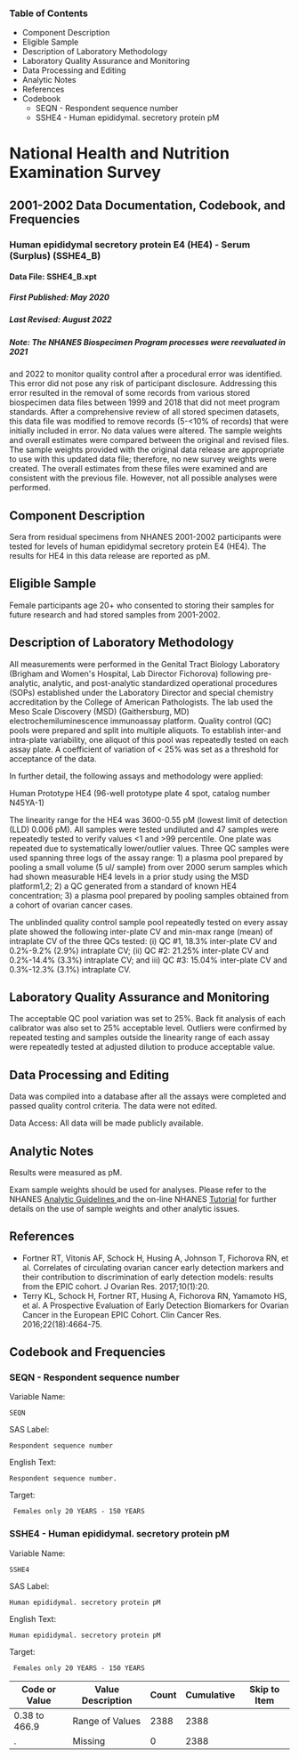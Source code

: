 ### Table of Contents

  * Component Description
  * Eligible Sample
  * Description of Laboratory Methodology
  * Laboratory Quality Assurance and Monitoring
  * Data Processing and Editing
  * Analytic Notes
  * References
  * Codebook
    * SEQN - Respondent sequence number
    * SSHE4 - Human epididymal. secretory protein pM 

# National Health and Nutrition Examination Survey

## 2001-2002 Data Documentation, Codebook, and Frequencies

### Human epididymal secretory protein E4 (HE4) - Serum (Surplus) (SSHE4_B)

####  Data File: SSHE4_B.xpt

##### First Published: May 2020

##### Last Revised: August 2022

##### Note: The NHANES Biospecimen Program processes were reevaluated in 2021
and 2022 to monitor quality control after a procedural error was identified.
This error did not pose any risk of participant disclosure. Addressing this
error resulted in the removal of some records from various stored biospecimen
data files between 1999 and 2018 that did not meet program standards. After a
comprehensive review of all stored specimen datasets, this data file was
modified to remove records (5-<10% of records) that were initially included in
error. No data values were altered. The sample weights and overall estimates
were compared between the original and revised files. The sample weights
provided with the original data release are appropriate to use with this
updated data file; therefore, no new survey weights were created. The overall
estimates from these files were examined and are consistent with the previous
file. However, not all possible analyses were performed.

## Component Description

Sera from residual specimens from NHANES 2001-2002 participants were tested
for levels of human epididymal secretory protein E4 (HE4). The results for HE4
in this data release are reported as pM.

## Eligible Sample

Female participants age 20+ who consented to storing their samples for future
research and had stored samples from 2001-2002.

## Description of Laboratory Methodology

All measurements were performed in the Genital Tract Biology Laboratory
(Brigham and Women's Hospital, Lab Director Fichorova) following pre-analytic,
analytic, and post-analytic standardized operational procedures (SOPs)
established under the Laboratory Director and special chemistry accreditation
by the College of American Pathologists. The lab used the Meso Scale Discovery
(MSD) (Gaithersburg, MD) electrochemiluminescence immunoassay platform.
Quality control (QC) pools were prepared and split into multiple aliquots. To
establish inter-and intra-plate variability, one aliquot of this pool was
repeatedly tested on each assay plate. A coefficient of variation of < 25% was
set as a threshold for acceptance of the data.

In further detail, the following assays and methodology were applied:

Human Prototype HE4 (96-well prototype plate 4 spot, catalog number N45YA-1)

The linearity range for the HE4 was 3600-0.55 pM (lowest limit of detection
(LLD) 0.006 pM). All samples were tested undiluted and 47 samples were
repeatedly tested to verify values <1 and >99 percentile. One plate was
repeated due to systematically lower/outlier values. Three QC samples were
used spanning three logs of the assay range: 1) a plasma pool prepared by
pooling a small volume (5 ul/ sample) from over 2000 serum samples which had
shown measurable HE4 levels in a prior study using the MSD platform1,2; 2) a
QC generated from a standard of known HE4 concentration; 3) a plasma pool
prepared by pooling samples obtained from a cohort of ovarian cancer cases.

The unblinded quality control sample pool repeatedly tested on every assay
plate showed the following inter-plate CV and min-max range (mean) of
intraplate CV of the three QCs tested: (i) QC #1, 18.3% inter-plate CV and
0.2%-9.2% (2.9%) intraplate CV; (ii) QC #2: 21.25% inter-plate CV and
0.2%-14.4% (3.3%) intraplate CV; and  iii) QC #3: 15.04% inter-plate CV and
0.3%-12.3% (3.1%) intraplate CV.

## Laboratory Quality Assurance and Monitoring

The acceptable QC pool variation was set to 25%. Back fit analysis of each
calibrator was also set to 25% acceptable level.  Outliers were confirmed by
repeated testing and samples outside the linearity range of each assay were
repeatedly tested at adjusted dilution to produce acceptable value.

## Data Processing and Editing

Data was compiled into a database after all the assays were completed and
passed quality control criteria. The data were not edited.

Data Access: All data will be made publicly available.

## Analytic Notes

Results were measured as pM.

Exam sample weights should be used for analyses. Please refer to the NHANES
[Analytic Guidelines
](https://wwwn.cdc.gov/nchs/nhanes/analyticguidelines.aspx)and the on-line
NHANES [Tutorial](https://www.cdc.gov/nchs/tutorials/) for further details on
the use of sample weights and other analytic issues.

## References

  * Fortner RT, Vitonis AF, Schock H, Husing A, Johnson T, Fichorova RN, et al. Correlates of circulating ovarian cancer early detection markers and their contribution to discrimination of early detection models: results from the EPIC cohort. J Ovarian Res. 2017;10(1):20.
  * Terry KL, Schock H, Fortner RT, Husing A, Fichorova RN, Yamamoto HS, et al. A Prospective Evaluation of Early Detection Biomarkers for Ovarian Cancer in the European EPIC Cohort. Clin Cancer Res. 2016;22(18):4664-75.

## Codebook and Frequencies

### SEQN - Respondent sequence number

Variable Name:

    SEQN
SAS Label:

    Respondent sequence number
English Text:

    Respondent sequence number.
Target:

     Females only 20 YEARS - 150 YEARS

### SSHE4 - Human epididymal. secretory protein pM

Variable Name:

    SSHE4
SAS Label:

    Human epididymal. secretory protein pM 
English Text:

    Human epididymal. secretory protein pM 
Target:

     Females only 20 YEARS - 150 YEARS
Code or Value | Value Description | Count | Cumulative | Skip to Item  
---|---|---|---|---  
0.38 to 466.9 | Range of Values | 2388 | 2388 |   
. | Missing | 0 | 2388 | 

